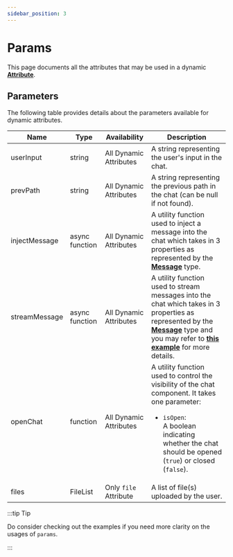 ```yaml
---
sidebar_position: 3
---
```


# Params

This page documents all the attributes that may be used in a dynamic [**Attribute**](/docs/introduction/Conversations#attributes).

## Parameters

The following table provides details about the parameters available for dynamic attributes.

| Name          | Type                                  | Availability | Description                                                                                                                                                          |
|---------------|---------------------------------------|--------------|----------------------------------------------------------------------------------------------------------------------------------------------------------------------|
| userInput   | string                                | All Dynamic Attributes          | A string representing the user's input in the chat.                                                                                                                 |
| prevPath    | string                        | All Dynamic Attributes         | A string representing the previous path in the chat (can be null if not found).                                                                                                       |
| injectMessage | async function | All Dynamic Attributes         | A utility function used to inject a message into the chat which takes in 3 properties as represented by the [**Message**](/docs/introduction/conversations#message) type.                                                                                          |                                        |
| streamMessage | async function | All Dynamic Attributes         | A utility function used to stream messages into the chat which takes in 3 properties as represented by the [**Message**](/docs/introduction/conversations#message) type and you may refer to [**this example**](/docs/examples/real_time_stream) for more details.                                                                                          |                                        |
| openChat    | function             | All Dynamic Attributes         | A utility function used to control the visibility of the chat component. It takes one parameter: <ul><li>`isOpen`:</li> A boolean indicating whether the chat should be opened (`true`) or closed (`false`).</ul>                                                                             |
| files   | FileList                                | Only `file` Attribute          | A list of file(s) uploaded by the user.  

:::tip Tip

Do consider checking out the examples if you need more clarity on the usages of `params`.

:::
